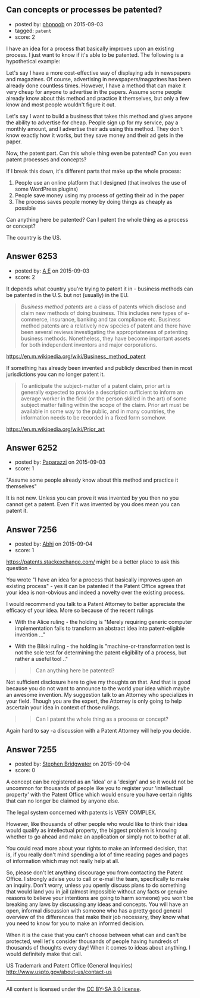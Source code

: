 ## Can concepts or processes be patented?

- posted by: [phpnoob](https://stackexchange.com/users/6386035/phpnoob) on 2015-09-03
- tagged: `patent`
- score: 2

<p>I have an idea for a process that basically improves upon an existing process. I just want to know if it's able to be patented. The following is a hypothetical example:</p>

<p>Let's say I have a more cost-effective way of displaying ads in newspapers and magazines. Of course, advertising in newspapers/magazines has been already done countless times. However, I have a method that can make it very cheap for anyone to advertise in the papers. Assume some people already know about this method and practice it themselves, but only a few know and most people wouldn't figure it out. </p>

<p>Let's say I want to build a business that takes this method and gives anyone the ability to advertise for cheap. People sign up for my service, pay a monthly amount, and I advertise their ads using this method. They don't know exactly how it works, but they save money and their ad gets in the paper.</p>

<p>Now, the patent part. Can this whole thing even be patented? Can you even patent processes and concepts?</p>

<p>If I break this down, it's different parts that make up the whole process:</p>

<ol>
<li>People use an online platform that I designed (that involves the use of some WordPress plugins)</li>
<li>People save money using my process of getting their ad in the paper</li>
<li>The process saves people money by doing things as cheaply as possible</li>
</ol>

<p>Can anything here be patented? Can I patent the whole thing as a process or concept?</p>

<p>The country is the US.</p>



## Answer 6253

- posted by: [A E](https://stackexchange.com/users/5191744/a-e) on 2015-09-03
- score: 2

<p>It depends what country you're trying to patent it in - business methods can be patented in the U.S. but not (usually) in the EU.</p>

<blockquote>
  <p><em>Business method patents</em> are a class of patents which disclose and claim new methods of doing business. This includes new types of e-commerce, insurance, banking and tax compliance etc. Business method patents are a relatively new species of patent and there have been several reviews investigating the appropriateness of patenting business methods. Nonetheless, they have become important assets for both independent inventors and major corporations.</p>
</blockquote>

<p><a href="https://en.m.wikipedia.org/wiki/Business_method_patent" rel="nofollow">https://en.m.wikipedia.org/wiki/Business_method_patent</a></p>

<p>If something has already been invented and publicly described then in most jurisdictions you can no longer patent it.</p>

<blockquote>
  <p>To anticipate the subject-matter of a patent claim, prior art is generally expected to provide a description sufficient to inform an average worker in the field (or the person skilled in the art) of some subject matter falling within the scope of the claim. Prior art must be available in some way to the public, and in many countries, the information needs to be recorded in a fixed form somehow.</p>
</blockquote>

<p><a href="https://en.m.wikipedia.org/wiki/Prior_art" rel="nofollow">https://en.m.wikipedia.org/wiki/Prior_art</a></p>



## Answer 6252

- posted by: [Paparazzi](https://stackexchange.com/users/300272/paparazzi) on 2015-09-03
- score: 1

<p>"Assume some people already know about this method and practice it themselves"  </p>

<p>It is not new.  Unless you can prove it was invented by you then no you cannot get a patent.  Even if it was invented by you does mean you can patent it.</p>



## Answer 7256

- posted by: [Abhi](https://stackexchange.com/users/200253/abhi) on 2015-09-04
- score: 1

<p><a href="https://patents.stackexchange.com/">https://patents.stackexchange.com/</a> might be a better place to ask this question - </p>

<p>You wrote "I have an idea for a process that basically improves upon an existing process" - yes it can be patented if the Patent Office agrees that your idea is non-obvious and indeed a novelty over the existing process.</p>

<p>I would recommend you talk to a Patent Attorney to better appreciate the efficacy of your idea. More so because of the recent rulings</p>

<ul>
<li><p>With the Alice ruling - the holding is "Merely requiring generic
computer implementation fails to transform an abstract idea into
patent-eligible invention ..."</p></li>
<li><p>With the Bilski ruling - the holding is "machine-or-transformation
test is not the sole test for determining the patent eligibility of a
process, but rather a useful tool .."</p></li>
</ul>

<blockquote>
  <blockquote>
    <p>Can anything here be patented?</p>
  </blockquote>
</blockquote>

<p>Not sufficient disclosure here to give my thoughts on that. And that is good because you do not want to announce to the world your idea which maybe an awesome invention. My suggestion talk to an Attorney who specializes in your field. Though you are the expert, the Attorney is only going to help ascertain your idea in context of those rulings.</p>

<blockquote>
  <blockquote>
    <p>Can I patent the whole thing as a process or concept?</p>
  </blockquote>
</blockquote>

<p>Again hard to say  -a discussion with a Patent Attorney will help you decide. </p>



## Answer 7255

- posted by: [Stephen Bridgwater](https://stackexchange.com/users/6413068/stephen-bridgwater) on 2015-09-04
- score: 0

<p>A concept can be registered as an 'idea' or a 'design' and so it would not be uncommon for thousands of people like you to register your 'intellectual property' with the Patent Office which would ensure you have certain rights that can no longer be claimed by anyone else.</p>

<p>The legal system concerned with patents is VERY COMPLEX. </p>

<p>However, like thousands of other people who would like to think their idea would qualify as intellectual property, the biggest problem is knowing whether to go ahead and make an application or simply not to bother at all.</p>

<p>You could read more about your rights to make an informed decision, that is, if you really don't mind spending a lot of time reading pages and pages of information which may not really help at all.</p>

<p>So, please don't let anything discourage you from contacting the Patent Office. I strongly advise you to call or e-mail the team, specifically to make an inquiry. Don't worry, unless you openly discuss plans to do something that would land you in jail (almost impossible without any facts or genuine reasons to believe your intentions are going to harm someone) you won't be breaking any laws by discussing any ideas and concepts. You will have an open, informal discussion with someone who has a pretty good general overview of the differences that make their job necessary, they know what you need to know for you to make an informed decision.</p>

<p>When it is the case that you can't choose between what can and can't be protected, well let's consider thousands of people having hundreds of thousands of thoughts every day! When it comes to ideas about anything. I would definitely make that call. </p>

<p>US Trademark and Patent Office (General Inquiries)
<a href="http://US%20Patent%20and%20Trademark%20Office:%20Contacts">http://www.uspto.gov/about-us/contact-us</a></p>




---

All content is licensed under the [CC BY-SA 3.0 license](https://creativecommons.org/licenses/by-sa/3.0/).
